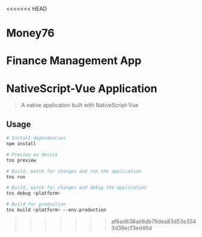 <<<<<<< HEAD
# Money76
Finance Management App
=======
# NativeScript-Vue Application

> A native application built with NativeScript-Vue

## Usage

``` bash
# Install dependencies
npm install

# Preview on device
tns preview

# Build, watch for changes and run the application
tns run

# Build, watch for changes and debug the application
tns debug <platform>

# Build for production
tns build <platform> --env.production

```
>>>>>>> af6ad638ab6db79dea83d53e3343d38ecf3ed46d
